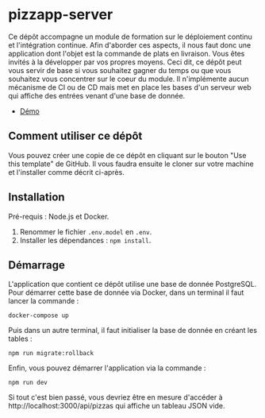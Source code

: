 # pizzapp-server

Ce dépôt accompagne un module de formation sur le déploiement continu et l'intégration continue.
Afin d'aborder ces aspects, il nous faut donc une application dont l'objet est la commande de plats en livraison.
Vous êtes invités à la développer par vos propres moyens.
Ceci dit, ce dépôt peut vous servir de base si vous souhaitez gagner du temps ou que vous souhaitez vous concentrer sur le coeur du module.
Il n'implémente aucun mécanisme de CI ou de CD mais met en place les bases d'un serveur web qui affiche des entrées venant d'une base de donnée.

- [Démo](https://pizzapp-server.herokuapp.com/api/pizzas)

## Comment utiliser ce dépôt

Vous pouvez créer une copie de ce dépôt en cliquant sur le bouton "Use this template" de GitHub.
Il vous faudra ensuite le cloner sur votre machine et l'installer comme décrit ci-après.

## Installation

Pré-requis : Node.js et Docker.

1. Renommer le fichier `.env.model` en `.env`.
2. Installer les dépendances : `npm install`.

## Démarrage

L'application que contient ce dépôt utilise une base de donnée PostgreSQL.
Pour démarrer cette base de donnée via Docker, dans un terminal il faut lancer la commande :

```
docker-compose up
```

Puis dans un autre terminal, il faut initialiser la base de donnée en créant les tables :

```
npm run migrate:rollback
```

Enfin, vous pouvez démarrer l'application via la commande :

```
npm run dev
```

Si tout c'est bien passé, vous devriez être en mesure d'accéder à http://localhost:3000/api/pizzas qui affiche un tableau JSON vide.
